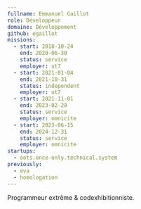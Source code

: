 ```yaml
---
fullname: Emmanuel Gaillot
role: Développeur
domaine: Développement
github: egaillot
missions:
  - start: 2018-10-24
    end: 2020-06-30
    status: service
    employer: ut7
  - start: 2021-01-04
    end: 2021-10-31
    status: independent
    employer: ut7
  - start: 2021-11-01
    end: 2023-02-28
    status: service
    employer: omnicite
  - start: 2023-06-15
    end: 2024-12-31
    status: service
    employer: omnicite
startups:
  - oots.once-only.technical.system
previously:
  - eva
  - homologation
---
```

Programmeur extrême & codexhibitionniste.